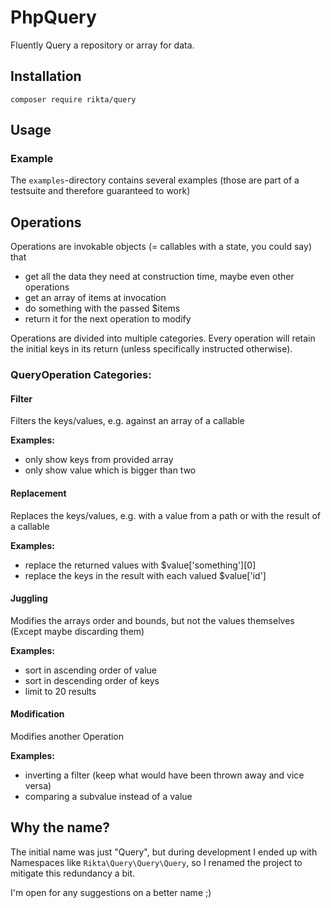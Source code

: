 # PhpQuery

Fluently Query a repository or array for data.

## Installation 

`composer require rikta/query`

## Usage

### Example 

The `examples`-directory contains several examples
(those are part of a testsuite and therefore guaranteed to work)

## Operations

Operations are invokable objects (= callables with a state, you could say)
that
- get all the data they need at construction time, maybe even other operations
- get an array of items at invocation
- do something with the passed $items
- return it for the next operation to modify

Operations are divided into multiple categories.
Every operation will retain the initial keys in its return
(unless specifically instructed otherwise).

### QueryOperation Categories:

#### Filter

Filters the keys/values, e.g. against an array of a callable

**Examples:**

- only show keys from provided array
- only show value which is bigger than two

#### Replacement

Replaces the keys/values, e.g. with a value from a path or with the result of a callable

**Examples:**

- replace the returned values with $value['something'][0]
- replace the keys in the result with each valued $value['id']

#### Juggling

Modifies the arrays order and bounds, but not the values themselves (Except maybe discarding them)

**Examples:**

- sort in ascending order of value
- sort in descending order of keys
- limit to 20 results

#### Modification

Modifies another Operation

**Examples:**

- inverting a filter (keep what would have been thrown away and vice versa)
- comparing a subvalue instead of a value

## Why the name?

The initial name was just "Query", but during development I ended up with Namespaces like
`Rikta\Query\Query\Query`, so I renamed the project to mitigate this redundancy a bit.

I'm open for any suggestions on a better name ;)
